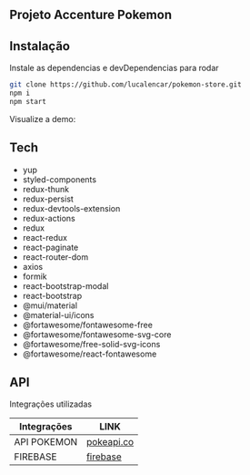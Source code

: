 ## Projeto Accenture Pokemon

## Instalação

Instale as dependencias e devDependencias para rodar
```sh
git clone https://github.com/lucalencar/pokemon-store.git
npm i
npm start
```

Visualize a demo:



## Tech

-  yup
- styled-components
- redux-thunk
- redux-persist
- redux-devtools-extension
- redux-actions
- redux
- react-redux
- react-paginate
- react-router-dom
- axios
- formik
- react-bootstrap-modal
- react-bootstrap
- @mui/material
- @material-ui/icons
-  @fortawesome/fontawesome-free
-  @fortawesome/fontawesome-svg-core
-  @fortawesome/free-solid-svg-icons
-  @fortawesome/react-fontawesome

## API

Integrações utilizadas

| Integrações | LINK |
| ------ | ------ |
| API POKEMON | [pokeapi.co][PlDb] |
| FIREBASE | [firebase][PlGh] |

   [PlDb]: <https://pokeapi.co/>
   [PlGh]: <https://firebase.google.com/>

